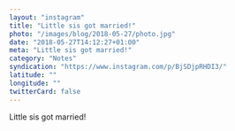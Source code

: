 ```yaml
---
layout: "instagram"
title: "Little sis got married!"
photo: "/images/blog/2018-05-27/photo.jpg"
date: "2018-05-27T14:12:27+01:00"
meta: "Little sis got married!"
category: "Notes"
syndication: "https://www.instagram.com/p/BjSDjpRHDI3/"
latitude: ""
longitude: ""
twitterCard: false
---
```

Little sis got married!
